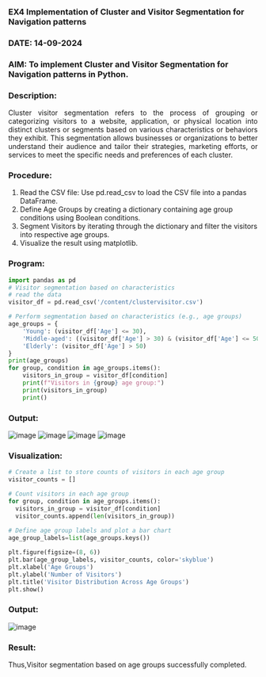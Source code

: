 ### EX4 Implementation of Cluster and Visitor Segmentation for Navigation patterns
### DATE: 14-09-2024
### AIM: To implement Cluster and Visitor Segmentation for Navigation patterns in Python.
### Description:
<div align= "justify">Cluster visitor segmentation refers to the process of grouping or categorizing visitors to a website, 
  application, or physical location into distinct clusters or segments based on various characteristics or behaviors they exhibit. 
  This segmentation allows businesses or organizations to better understand their audience and tailor their strategies, marketing efforts, 
  or services to meet the specific needs and preferences of each cluster.</div>
  
### Procedure:
1) Read the CSV file: Use pd.read_csv to load the CSV file into a pandas DataFrame.
2) Define Age Groups by creating a dictionary containing age group conditions using Boolean conditions.
3) Segment Visitors by iterating through the dictionary and filter the visitors into respective age groups.
4) Visualize the result using matplotlib.

### Program:
```python
import pandas as pd
# Visitor segmentation based on characteristics
# read the data
visitor_df = pd.read_csv('/content/clustervisitor.csv')

# Perform segmentation based on characteristics (e.g., age groups)
age_groups = {
    'Young': (visitor_df['Age'] <= 30),
    'Middle-aged': ((visitor_df['Age'] > 30) & (visitor_df['Age'] <= 50)),
    'Elderly': (visitor_df['Age'] > 50)
}
print(age_groups)
for group, condition in age_groups.items():
    visitors_in_group = visitor_df[condition]
    print(f"Visitors in {group} age group:")
    print(visitors_in_group)
    print()
```
### Output:
![image](https://github.com/user-attachments/assets/ef21667d-566d-4fca-bfa8-ad4363b3b95d)
![image](https://github.com/user-attachments/assets/b35a62cc-bf5a-49db-86fe-32457eb69444)
![image](https://github.com/user-attachments/assets/3aee559d-cefa-418b-a7c3-7cde0075bd8b)
![image](https://github.com/user-attachments/assets/845b52dc-1a79-4a08-bf86-1fb7188df45d)

### Visualization:
```python
# Create a list to store counts of visitors in each age group
visitor_counts = []

# Count visitors in each age group
for group, condition in age_groups.items():
  visitors_in_group = visitor_df[condition]
  visitor_counts.append(len(visitors_in_group))
    
# Define age group labels and plot a bar chart
age_group_labels=list(age_groups.keys())

plt.figure(figsize=(8, 6))
plt.bar(age_group_labels, visitor_counts, color='skyblue')
plt.xlabel('Age Groups')
plt.ylabel('Number of Visitors')
plt.title('Visitor Distribution Across Age Groups')
plt.show()
```
### Output:
![image](https://github.com/user-attachments/assets/302317f1-c7b2-456a-8d55-77a8bca462ca)


### Result:
Thus,Visitor segmentation based on age groups successfully completed.
